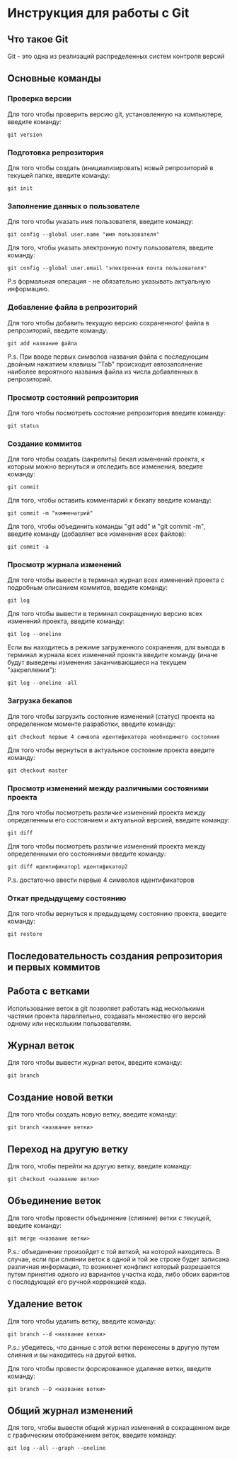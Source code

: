 # **Инструкция для работы с Git**

## Что такое Git

Git - это одна из реализаций распределенных систем контроля версий

## Основные команды

### Проверка версии 

Для того чтобы проверить версию git, установленную на компьютере, введите команду: 
 
    git version
    
### Подготовка репрозитория

Для того чтобы создать (инициализировать) новый репрозиторий в текущей папке, введите команду:

    git init

### Заполнение данных о пользователе

Для того чтобы указать имя пользователя, введите команду:

    git config --global user.name "имя пользователя"

Для того, чтобы указать электронную почту пользователя, введите команду:

    git config --global user.email "электронная почта пользователя"
P.s формальная операция - не обязательно указывать актуальную информацию.

### Добавление файла в репрозиторий 

Для того чтобы добавить текущую версию сохраненного! файла в репрозиторий, введите команду:

    git add название файла

P.s. При вводе первых символов названия файла с последующим двойным нажатием клавишы "Tab" происходит автозаполнение наиболее вероятного названия файла из числа добавленных в репрозиторий.     

### Просмотр состояний репрозитория 
Для того чтобы посмотреть состояние репрозитория введите команду:

    git status

### Создание коммитов

Для того чтобы создать (закрепить) бекап изменений проекта, к которым можно вернуться и отследить все изменения, введите команду:  
    
    git commit

Для того, чтобы оставить комментарий к бекапу введите команду: 

    git commit -m "комменатрий"

Для того, чтобы объединить команды "git add" и "git commit -m", введите команду (добавляет все изменения всех файлов):

    git commit -a

### Просмотр журнала изменений

Для того чтобы вывести в терминал журнал всех изменений проекта с подробным описанием коммитов, введите команду:

    git log

Для того чтобы вывести в терминал сокращенную версию всех изменений проекта, введите команду:

    git log --oneline

Если вы находитесь в режиме загруженного сохранения, для вывода в терминал журнала всех изменений проекта введите команду (иначе будут выведены изменения заканчивающиеся на текущем "закреплении"):

    git log --oneline -all

### Загрузка бекапов

Для того чтобы загрузить состояние изменений (статус) проекта на определенном моменте разработки, введите команду:

    git checkout первые 4 символа идентификатора необходимого состояния

Для того чтобы вернуться в актуальное состояние проекта введите команду:

    git checkout master

### Просмотр изменений между различными состояними проекта

Для того чтобы посмотреть различие изменений проекта между определенным его состоянием и актуальной версией, введите команду:

    git diff

Для того чтобы посмотреть различие изменений проекта между определенными его состояниями введите команду:

    git diff идентификатор1 идентификатор2
P.s. достаточно ввести первые 4 символов идентификаторов

### Откат предыдущему состоянию

Для того чтобы вернуться к предыдущему состоянию проекта, введите команду:

    git restore

## Последовательность создания репрозитория и первых коммитов

## Работа с ветками

Использование веток в git позволяет работать над несколькими частями проекта параллельно, создавать множество его версий одному или нескольким пользователям. 

## Журнал веток

Для того чтобы вывести журнал веток, введите команду:

    git branch

## Создание новой ветки 

Для того чтобы создать новую ветку, введите команду:

    git branch <название ветки>

## Переход на другую ветку 

Для того, чтобы перейти на другую ветку, введите команду:

    git checkout <название ветки>

## Объединение веток

Для того чтобы провести объединение (слияние) ветки с текущей, введите команду:

    git merge <название ветки>

P.s.: объединение произойдет с той веткой, на которой находитесь. В случае, если при слиянии веток в одной и той же строке будет записана различная информация, то возникнет конфликт который разрешается путем принятия одного из вариантов участка кода, либо обоих варинтов с последующей его ручной коррекцией кода.

## Удаление веток

Для того чтобы удалить ветку, введите команду:

    git branch --d <название ветки>

P.s.: убедитесь, что данные с этой ветки перенесены в другую путем слияния и вы находитесь на другой ветке.

Для того чтобы провести форсированное удаление ветки, введите команду:

    git branch --D <название ветки>

## Общий журнал изменений

Для того, чтобы вывести общий журнал изменений в сокращенном виде с графическим отображением веток, введите команду:

    git log --all --graph --oneline

